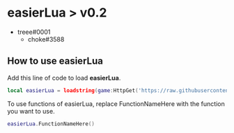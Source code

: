 # easierLua > v0.2
  - treee#0001
    - choke#3588

## How to use easierLua
Add this line of code to load **easierLua**.
```lua
local easierLua = loadstring(game:HttpGet('https://raw.githubusercontent.com/choke-dev/easierlua/main/EasierLua.lua'))()
```
To use functions of easierLua, replace FunctionNameHere with the function you want to use.
```lua
easierLua.FunctionNameHere()
```
